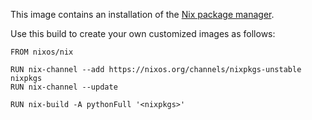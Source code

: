 This image contains an installation of the [Nix package manager](https://nixos.org/nix/).

Use this build to create your own customized images as follows:

    FROM nixos/nix

    RUN nix-channel --add https://nixos.org/channels/nixpkgs-unstable nixpkgs
    RUN nix-channel --update

    RUN nix-build -A pythonFull '<nixpkgs>'
